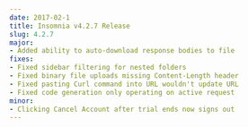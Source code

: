 ```yaml
---
date: 2017-02-1
title: Insomnia v4.2.7 Release
slug: 4.2.7
major:
- Added ability to auto-download response bodies to file
fixes:
- Fixed sidebar filtering for nested folders
- Fixed binary file uploads missing Content-Length header
- Fixed pasting Curl command into URL wouldn't update URL
- Fixed code generation only operating on active request
minor:
- Clicking Cancel Account after trial ends now signs out
---
```

